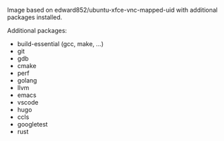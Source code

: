 Image based on edward852/ubuntu-xfce-vnc-mapped-uid with additional packages installed.  

Additional packages:  
- build-essential (gcc, make, ...)  
- git  
- gdb  
- cmake  
- perf  
- golang  
- llvm  
- emacs  
- vscode  
- hugo  
- ccls  
- googletest  
- rust  

